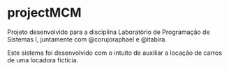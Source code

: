 # projectMCM

Projeto desenvolvido para a disciplina Laboratório de Programação de Sistemas I, juntamente com @corujoraphael e @itabira.

Este sistema foi desenvolvido com o intuito de auxiliar a locação de carros de uma locadora fictícia.
